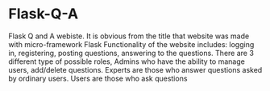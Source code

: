 # Flask-Q-A
Flask Q and A webiste.
It is obvious from the title that website was made with micro-framework Flask
Functionality of the website includes:
logging in, registering, posting questions, answering to the questions.
There are 3 different type of possible roles, Admins who have the ability to manage users, add/delete questions.
Experts are those who answer questions asked by ordinary users. Users are those who ask questions

